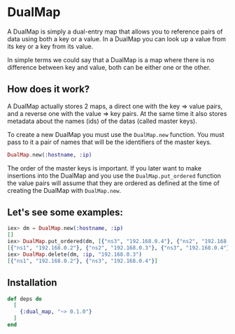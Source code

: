 # DualMap
  A DualMap is simply a dual-entry map that allows you to reference pairs of data using both a key or a value. In a DualMap you can look up a value from its key or a key from its value.

  In simple terms we could say that a DualMap is a map where there is no difference between key and value, both can be either one or the other.

  ## How does it work?

  A DualMap actually stores 2 maps, a direct one with the key => value pairs, and a reverse one with the value => key pairs. At the same time it also stores metadata about the names (ids) of the datas (called master keys).

  To create a new DualMap you must use the `DualMap.new` function. You must pass to it a pair of names that will be the identifiers of the master keys.

  ```elixir
  DualMap.new(:hostname, :ip)
  ```

  The order of the master keys is important. If you later want to make insertions into the DualMap and you use the `DualMap.put_ordered` function the value pairs will assume that they are ordered as defined at the time of creating the DualMap with `DualMap.new`.

  ## Let's see some examples:

  ```elixir
  iex> dm = DualMap.new(:hostname, :ip)
  []
  iex> DualMap.put_ordered(dm, [{"ns3", "192.168.0.4"}, {"ns2", "192.168.0.3"}, {"ns1", "192.168.0.2"}])
  [{"ns1", "192.168.0.2"}, {"ns2", "192.168.0.3"}, {"ns3", "192.168.0.4"}]
  iex> DualMap.delete(dm, :ip, "192.168.0.3")
  [{"ns1", "192.168.0.2"}, {"ns3", "192.168.0.4"}]
  ```

## Installation

```elixir
def deps do
  [
    {:dual_map, "~> 0.1.0"}
  ]
end
```

